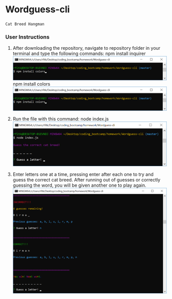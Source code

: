# Wordguess-cli
`Cat Breed Hangman`

### User Instructions

1. After downloading the repository, navigate to repository folder in your terminal and type the following commands:
    npm install inquirer
    ![InstallInquirer](./images/install-inquirer.png)
    npm install colors
    ![InstallColors](./images/install-colors.png)

2. Run the file with this command:
    node index.js
    ![RunApp](./images/run-app.png)

3. Enter letters one at a time, pressing enter after each one to try and guess the correct cat breed. After running out of guesses or correctly guessing the word, you will be given another one to play again.
![SampleGameplay](./images/sample-gameplay.png)